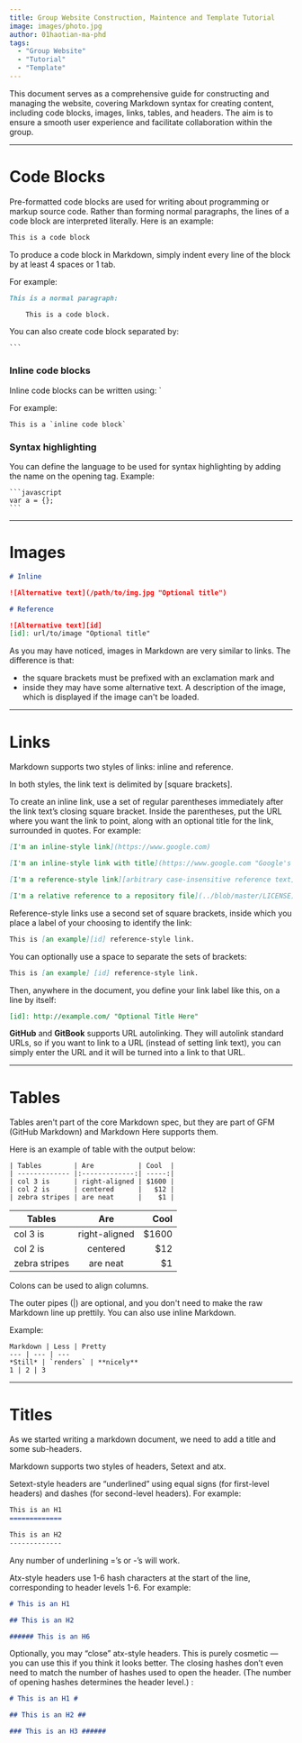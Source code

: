 ```yaml
---
title: Group Website Construction, Maintence and Template Tutorial
image: images/photo.jpg
author: 01haotian-ma-phd
tags: 
  - "Group Website"
  - "Tutorial"
  - "Template"
---
```


This document serves as a comprehensive guide for constructing and managing the website, covering Markdown syntax for creating content, including code blocks, images, links, tables, and headers. The aim is to ensure a smooth user experience and facilitate collaboration within the group.

---

# Code Blocks

Pre-formatted code blocks are used for writing about programming or markup source code. Rather than forming normal paragraphs, the lines of a code block are interpreted literally.
Here is an example:

```markdown
This is a code block
```

To produce a code block in Markdown, simply indent every line of the block by at least 4 spaces or 1 tab.

For example:

```markdown
This is a normal paragraph:

    This is a code block.
```

You can also create code block separated by:

    ```

### Inline code blocks

Inline code blocks can be written using: `

For example:

    This is a `inline code block`

### Syntax highlighting

You can define the language to be used for syntax highlighting by adding the name on the opening tag. Example:

    ```javascript
    var a = {};
    ```


---

# Images

```markdown
# Inline

![Alternative text](/path/to/img.jpg "Optional title")

# Reference

![Alternative text][id]
[id]: url/to/image "Optional title"
```

As you may have noticed, images in Markdown are very similar to links. The difference is that:

- the square brackets must be prefixed with an exclamation mark and
- inside they may have some alternative text. A description of the image, which is displayed if the image can't be loaded.


---

# Links

Markdown supports two styles of links: inline and reference.

In both styles, the link text is delimited by [square brackets].

To create an inline link, use a set of regular parentheses immediately after the link text’s closing square bracket. Inside the parentheses, put the URL where you want the link to point, along with an optional title for the link, surrounded in quotes. For example:

```markdown
[I'm an inline-style link](https://www.google.com)

[I'm an inline-style link with title](https://www.google.com "Google's Homepage")

[I'm a reference-style link][arbitrary case-insensitive reference text]

[I'm a relative reference to a repository file](../blob/master/LICENSE)
```

Reference-style links use a second set of square brackets, inside which you place a label of your choosing to identify the link:

```markdown
This is [an example][id] reference-style link.
```

You can optionally use a space to separate the sets of brackets:

```markdown
This is [an example] [id] reference-style link.
```

Then, anywhere in the document, you define your link label like this, on a line by itself:

```markdown
[id]: http://example.com/ "Optional Title Here"
```

**GitHub** and **GitBook** supports URL autolinking. They will autolink standard URLs, so if you want to link to a URL (instead of setting link text), you can simply enter the URL and it will be turned into a link to that URL.


---

# Tables

Tables aren't part of the core Markdown spec, but they are part of GFM (GitHub Markdown) and Markdown Here supports them.

Here is an example of table with the output below:

```
| Tables        | Are           | Cool  |
| ------------- |:-------------:| -----:|
| col 3 is      | right-aligned | $1600 |
| col 2 is      | centered      |   $12 |
| zebra stripes | are neat      |    $1 |
```

| Tables        |      Are      |  Cool |
| ------------- | :-----------: | ----: |
| col 3 is      | right-aligned | $1600 |
| col 2 is      |   centered    |   $12 |
| zebra stripes |   are neat    |    $1 |

Colons can be used to align columns.

The outer pipes (|) are optional, and you don't need to make the raw Markdown line up prettily. You can also use inline Markdown.

Example:

```
Markdown | Less | Pretty
--- | --- | ---
*Still* | `renders` | **nicely**
1 | 2 | 3
```


---

# Titles

As we started writing a markdown document, we need to add a title and some sub-headers.

Markdown supports two styles of headers, Setext and atx.

Setext-style headers are “underlined” using equal signs (for first-level headers) and dashes (for second-level headers). For example:

```markdown
This is an H1
=============

This is an H2
-------------
```

Any number of underlining =’s or -’s will work.

Atx-style headers use 1-6 hash characters at the start of the line, corresponding to header levels 1-6. For example:

```markdown
# This is an H1

## This is an H2

###### This is an H6
```

Optionally, you may “close” atx-style headers. This is purely cosmetic — you can use this if you think it looks better. The closing hashes don’t even need to match the number of hashes used to open the header. (The number of opening hashes determines the header level.) :

```markdown
# This is an H1 #

## This is an H2 ##

### This is an H3 ######
```